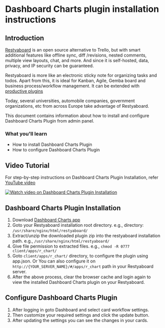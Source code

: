 # Dashboard Charts plugin installation instructions

## Introduction

[Restyaboard](https://restya.com/board) is an open source alternative to Trello, but with smart additional features like offline sync, diff /revisions, nested comments, multiple view layouts, chat, and more. And since it is self-hosted, data, privacy, and IP security can be guaranteed.

Restyaboard is more like an electronic sticky note for organizing tasks and todos. Apart from this, it is ideal for Kanban, Agile, Gemba board and business process/workflow management. It can be extended with [productive plugins](https://restya.com/board/apps "productive plugins")

Today, several universities, automobile companies, government organizations, etc from across Europe take advantage of Restyaboard.

This document contains information about how to install and configure Dashboard Charts Plugin from admin panel.

### What you'll learn

*   How to install Dashboard Charts Plugin
*   How to configure Dashboard Charts Plugin

## Video Tutorial

For step-by-step instructions on Dashboard Charts Plugin Installation, refer [YouTube video](https://www.youtube.com/watch?v=FSrQWPgiKkM "Watch video on Dashboard Charts Plugin Installation")

[![Watch video on Dashboard Charts Plugin Installation](dashboard_charts_installation.png)](https://www.youtube.com/watch?v=FSrQWPgiKkM "Watch video on Dashboard Charts Plugin Installation")

## Dashboard Charts Plugin Installation

1.  Download [Dashboard Charts app](https://restya.com/board/apps/r_chart "Dashboard Charts app")
2.  Goto your Restyaboard installation root directory. e.g., directory: `/usr/share/nginx/html/restyaboard/`
3.  Extract/unzip the downloaded plugin zip into the restyaboard installation path. e.g., `/usr/share/nginx/html/restyaboard/`
4.  Give file permission to extracted files. e.g., `chmod -R 0777 client/apps/r_chart/`
5.  Goto `client/apps/r_chart/` directory, to configure the plugin using app.json. Or You can also configure it on `http://{YOUR_SERVER_NAME}/#/apps/r_chart` path in your Restyaboard server.
6.  After the above process, clear the browser cache and login again to view the installed Dashboard Charts plugin on your Restyaboard.

## Configure Dashboard Charts Plugin

1.  After logging in goto Dashboard and select card workflow settings.
2.  Then customize your required settings and click the update button.
3.  After updating the settings you can see the changes in your cards.